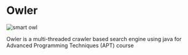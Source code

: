 # Owler
![smart owl](https://github.com/AhmedHamdiy/Owler/assets/111378492/708f3d57-69fb-4dc9-8ffb-bf0376e71fc9)

Owler is a multi-threaded crawler based search engine using java for Advanced Programming Techniques (APT) course 
